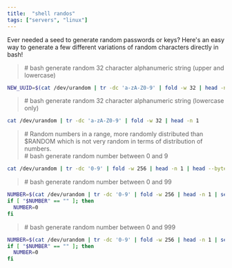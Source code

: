 ```yaml
---
title:  "shell randos"
tags: ["servers", "linux"]
---
```



Ever needed a seed to generate random passwords or keys? Here's an easy way to generate a few different variations of random characters directly in bash!

> \# bash generate random 32 character alphanumeric string (upper and lowercase)
```bash
NEW_UUID=$(cat /dev/urandom | tr -dc 'a-zA-Z0-9' | fold -w 32 | head -n 1)
```
> \# bash generate random 32 character alphanumeric string (lowercase only)

```bash
cat /dev/urandom | tr -dc 'a-zA-Z0-9' | fold -w 32 | head -n 1
```

> \# Random numbers in a range, more randomly distributed than $RANDOM which is not
very random in terms of distribution of numbers.<br>
> \# bash generate random number between 0 and 9

```bash
cat /dev/urandom | tr -dc '0-9' | fold -w 256 | head -n 1 | head --bytes 1
```

> \# bash generate random number between 0 and 99

```bash
NUMBER=$(cat /dev/urandom | tr -dc '0-9' | fold -w 256 | head -n 1 | sed -e 's/^0*//' | head --bytes 2)
if [ "$NUMBER" == "" ]; then
  NUMBER=0
fi
```

> \# bash generate random number between 0 and 999

```bash
NUMBER=$(cat /dev/urandom | tr -dc '0-9' | fold -w 256 | head -n 1 | sed -e 's/^0*//' | head --bytes 3)
if [ "$NUMBER" == "" ]; then
  NUMBER=0
fi
```
